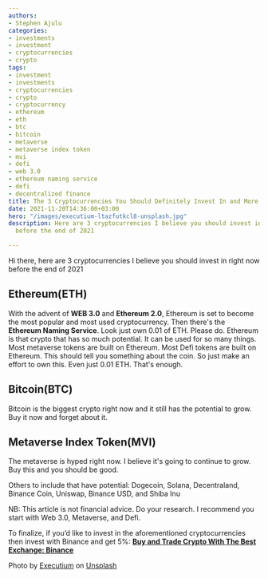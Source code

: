 ```yaml
---
authors:
- Stephen Ajulu
categories:
- investments
- investment
- cryptocurrencies
- crypto
tags:
- investment
- investments
- cryptocurrencies
- crypto
- cryptocurrency
- ethereum
- eth
- btc
- bitcoin
- metaverse
- metaverse index token
- mvi
- defi
- web 3.0
- ethereum naming service
- defi
- decentralized finance
title: The 3 Cryptocurrencies You Should Definitely Invest In and More
date: 2021-11-20T14:36:00+03:00
hero: "/images/executium-ltazfutkcl8-unsplash.jpg"
description: Here are 3 cryptocurrencies I believe you should invest in right now
  before the end of 2021

---
```

Hi there, here are 3 cryptocurrencies I believe you should invest in right now before the end of 2021

## Ethereum(ETH)

With the advent of **WEB 3.0** and **Ethereum 2.0**, Ethereum is set to become the most popular and most used cryptocurrency. Then there's the **Ethereum Naming Service**. Look just own 0.01 of ETH. Please do. Ethereum is that crypto that has so much potential. It can be used for so many things. Most metaverse tokens are built on Ethereum. Most Defi tokens are built on Ethereum. This should tell you something about the coin. So just make an effort to own this. Even just 0.01 ETH. That's enough.

## Bitcoin(BTC)

Bitcoin is the biggest crypto right now and it still has the potential to grow. Buy it now and forget about it.

## Metaverse Index Token(MVI)

The metaverse is hyped right now. I believe it's going to continue to grow. Buy this and you should be good.

Others to include that have potential: Dogecoin, Solana, Decentraland, Binance Coin, Uniswap, Binance USD, and Shiba Inu

NB: This article is not financial advice. Do your research. I recommend you start with Web 3.0, Metaverse, and Defi.

To finalize, if you’d like to invest in the aforementioned cryptocurrencies then invest with Binance and get 5%: [**Buy and Trade Crypto With The Best Exchange: Binance**](https://www.jadeblack.co/?ref=kuzqn53jomp-)

Photo by [Executium](https://unsplash.com/@executium?utm_source=unsplash&utm_medium=referral&utm_content=creditCopyText) on [Unsplash](https://unsplash.com/?utm_source=unsplash&utm_medium=referral&utm_content=creditCopyText)